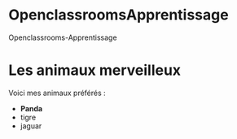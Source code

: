 # OpenclassroomsApprentissage
Openclassrooms-Apprentissage
<!DOCTYPE html>
<html>
  <head>
    <meta charset="utf-8" />
    <title> <h1> Ma passion pour les animaux </h1> </title>
  </head>

  <body>
   <h1>Les animaux merveilleux</h1>
   <p> Voici mes animaux préférés : </p>
    
  <ul>
      <li> <strong> Panda </strong> </li>
      <li> tigre </li>
      <li> jaguar </li>
  </ul>
      </body>
</html>
